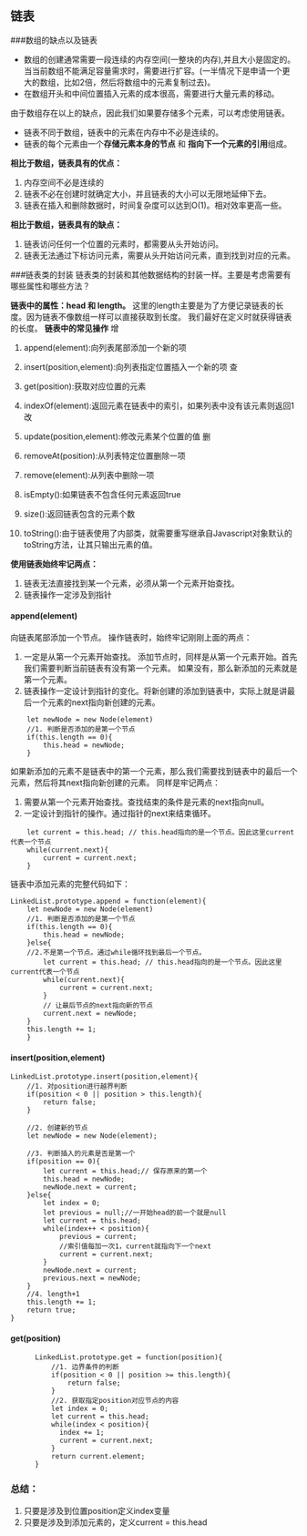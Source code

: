 ## 链表
###数组的缺点以及链表
- 数组的创建通常需要一段连续的内存空间(一整块的内存),并且大小是固定的。当当前数组不能满足容量需求时，需要进行扩容。(一半情况下是申请一个更大的数组，比如2倍，然后将数组中的元素复制过去)。
- 在数组开头和中间位置插入元素的成本很高，需要进行大量元素的移动。

由于数组存在以上的缺点，因此我们如果要存储多个元素，可以考虑使用链表。
- 链表不同于数组，链表中的元素在内存中不必是连续的。
- 链表的每个元素由一个**存储元素本身的节点** 和 **指向下一个元素的引用**组成。

**相比于数组，链表具有的优点：**
1. 内存空间不必是连续的
2. 链表不必在创建时就确定大小，并且链表的大小可以无限地延伸下去。
3. 链表在插入和删除数据时，时间复杂度可以达到O(1)。相对效率更高一些。

**相比于数组，链表具有的缺点：**
1. 链表访问任何一个位置的元素时，都需要从头开始访问。
2. 链表无法通过下标访问元素，需要从头开始访问元素，直到找到对应的元素。

###链表类的封装
链表类的封装和其他数据结构的封装一样。主要是考虑需要有哪些属性和哪些方法？

**链表中的属性：head 和 length。**
这里的length主要是为了方便记录链表的长度。因为链表不像数组一样可以直接获取到长度。
我们最好在定义时就获得链表的长度。
**链表中的常见操作**
增
1. append(element):向列表尾部添加一个新的项
2. insert(position,element):向列表指定位置插入一个新的项
查
3. get(position):获取对应位置的元素
4. indexOf(element):返回元素在链表中的索引，如果列表中没有该元素则返回1
改
5. update(position,element):修改元素某个位置的值
删
6. removeAt(position):从列表特定位置删除一项
7. remove(element):从列表中删除一项

8. isEmpty():如果链表不包含任何元素返回true
9. size():返回链表包含的元素个数
10. toString():由于链表使用了内部类，就需要重写继承自Javascript对象默认的toString方法，让其只输出元素的值。

**使用链表始终牢记两点：**
1. 链表无法直接找到某一个元素，必须从第一个元素开始查找。
2. 链表操作一定涉及到指针

#### append(element)
向链表尾部添加一个节点。
操作链表时，始终牢记刚刚上面的两点：
1. 一定是从第一个元素开始查找。
添加节点时，同样是从第一个元素开始。首先我们需要判断当前链表有没有第一个元素。
如果没有，那么新添加的元素就是第一个元素。
2. 链表操作一定设计到指针的变化。将新创建的添加到链表中，实际上就是讲最后一个元素的next指向新创建的元素。
```
    let newNode = new Node(element)
    //1. 判断是否添加的是第一个节点
    if(this.length == 0){
        this.head = newNode;
    }
```
如果新添加的元素不是链表中的第一个元素，那么我们需要找到链表中的最后一个元素，然后将其next指向新创建的元素。
同样是牢记两点：
1. 需要从第一个元素开始查找。查找结束的条件是元素的next指向null。
2. 一定设计到指针的操作。通过指针的next来结束循环。
```
    let current = this.head; // this.head指向的是一个节点。因此这里current代表一个节点
    while(current.next){
        current = current.next;
    }
```
链表中添加元素的完整代码如下：
```
LinkedList.prototype.append = function(element){
    let newNode = new Node(element)
    //1. 判断是否添加的是第一个节点
    if(this.length == 0){
        this.head = newNode;
    }else{
    //2.不是第一个节点。通过while循环找到最后一个节点。    
        let current = this.head; // this.head指向的是一个节点。因此这里current代表一个节点
        while(current.next){
            current = current.next;
        }
        // 让最后节点的next指向新的节点
        current.next = newNode;
    }
    this.length += 1;
    }
```

#### insert(position,element)
```
LinkedList.prototype.insert(position,element){
    //1. 对position进行越界判断
    if(position < 0 || position > this.length){
        return false;
    }

    //2. 创建新的节点
    let newNode = new Node(element);

    //3. 判断插入的元素是否是第一个
    if(position == 0){
        let current = this.head;// 保存原来的第一个
        this.head = newNode;
        newNode.next = current;
    }else{
        let index = 0;
        let previous = null;//一开始head的前一个就是null
        let current = this.head;
        while(index++ < position){
            previous = current;
            //索引值每加一次1，current就指向下一个next
            current = current.next;
        }
        newNode.next = current;
        previous.next = newNode;
    }
    //4. length+1
    this.length += 1;
    return true;
}

```
#### get(position)
```
      LinkedList.prototype.get = function(position){
          //1. 边界条件的判断
          if(position < 0 || position >= this.length){
              return false;
          }
          //2. 获取指定position对应节点的内容
          let index = 0;
          let current = this.head;
          while(index < position){
            index += 1;
            current = current.next;
          }
          return current.element;
      }
```






### 总结：
1. 只要是涉及到位置position定义index变量
2. 只要是涉及到添加元素的，定义current = this.head